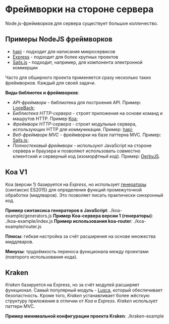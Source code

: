 # Фреймворки на стороне сервера

Node.js-фреймворков для сервера существует большое колличество.

## Примеры NodeJS фреймворков

- [hapi](https://hapi.dev/) - подходит для написания микросервисов
- [Express](https://expressjs.com/) - подходит для более крупных проектов
- [Sails.js](https://sailsjs.com/) - подходит, например, для компонента электронной коммерции

Часто для обширного проекта применяется сразу несколько таких фреймворков. Каждый для своей задачи.

**Виды библиотек и фреймворков**:

- _API-фреймворк_ - библиотека для построения API. Пример: [LoopBack](https://loopback.io/);
- _Библиотека HTTP-сервера_ - строят приложения на основе команд и машрутов HTTP. Пример [Koa](https://koajs.com/);
- _Фреймворк HTTP-сервера_ - строит модульные сервера, использующих HTTP для коммуникации. Пример: [hapi](https://hapi.dev/);
- _Веб-фреймворк MVC_ - фреймворки на базе паттерна MVC. Пример: [Sails.js](https://sailsjs.com/);
- _Полностековый фреймворк_ - используют JavaScript на стороне сервера и браузера и позволяют использовать совместно клиентский
  и серверный код (_изоморфтный код_). Пример: [DerbyJS](https://w.derbyjs.com/).

## Koa V1

Koa (версии 1) базируется на _Express_, но использует [генераторы](https://learn.javascript.ru/generators) (синтаксис ES2015) для определения функций промежуточной обработки (мидлваров).
Это позволяет писать практически синхронный код.

**Пример синтаксиса генераторов в JavaScript**: ./koa-example/generators.js
**Пример Koa-сервера версии 1 (генераторы)**: ./koa-example/index.js
**Пример использования koa-router**: ./koa-example/router.js

**Плюсы**: гибкая настройка за счёт расширения на основе множества миддлваров.

**Минусы**: трудоёмкость переноса функционала между проектами (повторого использования кода).

## Kraken

_Kraken_ базируется на Express, но за счёт модулей расширяет функционал. Самый популярный модуль - [Lusca](https://github.com/krakenjs/lusca), который
обеспечивает безопастность. Кроме того, _Kraken_ устанавливает более жёсткую структуру приложения в отличии от _Koa_ и _Express_.
_Kraken_ использует паттерн MVC.

**Пример минимальной конфигурации проекта Kraken**: ./kraken-example
